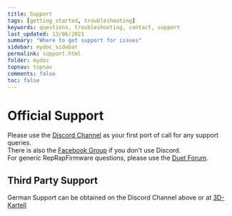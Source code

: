 ```yaml
---
title: Support
tags: [getting_started, troubleshooting]
keywords: questions, troubleshooting, contact, support
last_updated: 13/06/2021
summary: "Where to get support for issues"
sidebar: mydoc_sidebar
permalink: support.html
folder: mydoc
topnav: topnav
comments: false
toc: false
---
```

# Official Support
Please use the [Discord Channel](https://discord.gg/uS97Qs7) as your first port of call for any support queries.  
There is also the [Facebook Group](https://www.facebook.com/groups/DuetSKRUserGroup) if you don't use Discord.  
For generic RepRapFirmware questions, please use the [Duet Forum](forum.duet3d.com).

## Third Party Support
German Support can be obtained on the Discord Channel above or at [3D-Kartell](https://discord.gg/UAD8x8uf6F)